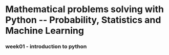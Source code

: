 # Mathematical problems solving with Python -- Probability, Statistics and Machine Learning

### week01 - introduction to python
